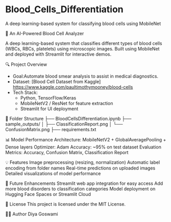 # Blood_Cells_Differentiation
A deep learning-based system for classifying blood cells using MobileNet

🧪 An AI-Powered Blood Cell Analyzer

A deep learning-based system that classifies different types of blood cells (WBCs, RBCs, platelets) using microscopic images. Built using MobileNet and deployed with Streamlit for interactive demos.

🔍 Project Overview

- Goal:Automate blood smear analysis to assist in medical diagnostics.
- Dataset: [Blood Cell Dataset from Kaggle] https://www.kaggle.com/paultimothymooney/blood-cells
- Tech Stack:
  - Python, TensorFlow/Keras
  - MobileNetV2 / ResNet for feature extraction
  - Streamlit for UI deployment

📁 Folder Structure
├── BloodCellsDifferentiation.ipynb
├── sample_outputs/
│ ├── ClassificationReport.png
│ └── ConfusionMatrix.png
├── requirements.txt

📊 Model Performance
Architecture: MobileNetV2 + GlobalAveragePooling + Dense layers
Optimizer: Adam
Accuracy: ~95% on test dataset
Evaluation Metrics: Accuracy, Confusion Matrix, Classification Report

💡 Features
Image preprocessing (resizing, normalization)
Automatic label encoding from folder names
Real-time predictions on uploaded images
Detailed visualizations of model performance

🧩 Future Enhancements
Streamlit web app integration for easy access
Add more blood disorders to classification categories
Model deployment on Hugging Face Spaces or Streamlit Cloud

📌 License
This project is licensed under the MIT License.

🙋‍♀️ Author
Diya Goswami
